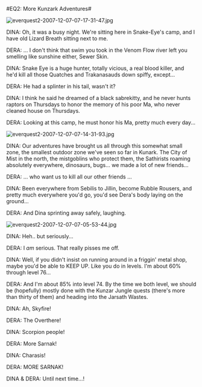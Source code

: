 #EQ2: More Kunzark Adventures#

![everquest2-2007-12-07-07-17-31-47.jpg](http://westkarana.com/wp-content/uploads/2007/12/everquest2-2007-12-07-07-17-31-47.jpg)

DINA: Oh, it was a busy night. We're sitting here in Snake-Eye's camp, and I have old Lizard Breath sitting next to me.

DERA: ... I don't think that swim you took in the Venom Flow river left you smelling like sunshine either, Sewer Skin.

DINA: Snake Eye is a huge hunter, totally vicious, a real blood killer, and he'd kill all those Quatches and Trakanasauds down spiffy, except...

DERA: He had a splinter in his tail, wasn't it?

DINA: I think he said he dreamed of a black sabrekitty, and he never hunts raptors on Thursdays to honor the memory of his poor Ma, who never cleaned house on Thursdays.

DERA: Looking at this camp, he must honor his Ma, pretty much every day...

![everquest2-2007-12-07-07-14-31-93.jpg](http://westkarana.com/wp-content/uploads/2007/12/everquest2-2007-12-07-07-14-31-93.jpg)

DINA: Our adventures have brought us all through this somewhat small zone, the smallest outdoor zone we've seen so far in Kunark. The City of Mist in the north, the mistgoblins who protect them, the Sathirists roaming absolutely everywhere, dinosaurs, bugs... we made a lot of new friends...

DERA: ... who want us to kill all our other friends ...

DINA: Been everywhere from Sebilis to Jillin, become Rubble Rousers, and pretty much everywhere you'd go, you'd see Dera's body laying on the ground...

DERA: And Dina sprinting away safely, laughing.

![everquest2-2007-12-07-07-05-53-44.jpg](http://westkarana.com/wp-content/uploads/2007/12/everquest2-2007-12-07-07-05-53-44.jpg)

DINA: Heh.. but seriously...

DERA: I *am* serious. That really pisses me off.

DINA: Well, if you didn't insist on running around in a friggin' metal shop, maybe you'd be able to KEEP UP. Like you do in levels. I'm about 60% through level 76...

DERA: And I'm about 85% into level 74. By the time we both level, we should be (hopefully) mostly done with the Kunzar Jungle quests (there's more than thirty of them) and heading into the Jarsath Wastes.

DINA: Ah, Skyfire!

DERA: The Overthere!

DINA: Scorpion people!

DERA: More Sarnak!

DINA: Charasis!

DERA: MORE SARNAK!

DINA & DERA: Until next time...!

